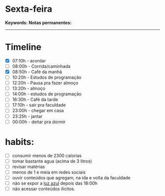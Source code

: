 # Sexta-feira
**Keywords:**
**Notas permanentes:**
_ _ __


# Timeline


- [x] 07:10h - acordar
- [ ] 08:00h - Corrida/caminhada
- [x] 08:50h - Café da manhã
- [ ] 10:20h - Estudos de programação
- [ ] 12:20h - Pausa pra fazer almoço
- [ ] 13:20h - almoço
- [ ] 14:00h - estudos de programação
- [ ] 16:30h - Café da tarde
- [ ] 17:10h - sair pra faculdade
- [ ] 23:00h - chegar em casa
- [ ] 23:25h - jantar
- [ ] 00:00h - deitar pra dormir

# habits:

- [ ] consumir menos de 2300 calorias
- [ ] tomar bastante agua (acima de 3 litros)
- [ ] revisar matérias
- [ ] menos de 1 e meia em redes sociais
- [ ] ouvir conteúdos que agregam, na ida e volta da faculdade
- [ ] não se expor a [luz azul](app://obsidian.md/luz%20azul) depois das 18:00h
- [ ] não acessar conteúdos ilícitos.